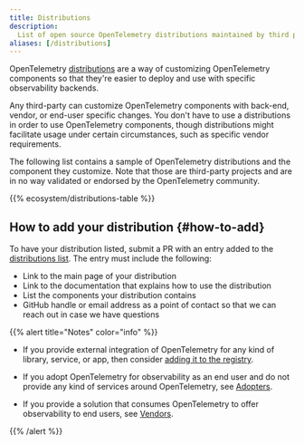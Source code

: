```yaml
---
title: Distributions
description:
  List of open source OpenTelemetry distributions maintained by third parties.
aliases: [/distributions]
---
```


OpenTelemetry [distributions](/docs/concepts/distributions/) are a way of
customizing OpenTelemetry components so that they're easier to deploy and use
with specific observability backends.

Any third-party can customize OpenTelemetry components with back-end, vendor, or
end-user specific changes. You don't have to use a distributions in order to use
OpenTelemetry components, though distributions might facilitate usage under
certain circumstances, such as specific vendor requirements.

The following list contains a sample of OpenTelemetry distributions and the
component they customize. Note that those are third-party projects and are in no
way validated or endorsed by the OpenTelemetry community.

{{% ecosystem/distributions-table %}}

## How to add your distribution {#how-to-add}

To have your distribution listed, submit a PR with an entry added to
the
[distributions list](https://github.com/open-telemetry/opentelemetry.io/tree/main/data/ecosystem/distributions.yaml).
The entry must include the following:

- Link to the main page of your distribution
- Link to the documentation that explains how to use the distribution
- List the components your distribution contains
- GitHub handle or email address as a point of contact so that we can reach out
  in case we have questions

{{% alert title="Notes" color="info" %}}

- If you provide external integration of OpenTelemetry for any kind of library,
service, or app, then consider
[adding it to the registry](/ecosystem/registry/adding).

- If you adopt OpenTelemetry for observability as an end user and do not provide
any kind of services around OpenTelemetry, see [Adopters](/ecosystem/adopters).

- If you provide a solution that consumes OpenTelemetry to offer observability to
end users, see [Vendors](/ecosystem/vendors).

{{% /alert %}}
